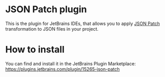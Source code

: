 # JSON Patch plugin

This is the plugin for JetBrains IDEs, that allows you to apply [JSON Patch](https://tools.ietf.org/html/rfc6902) transformation to JSON files in your project. 

# How to install

You can find and install it in the JetBrains Plugin Marketplace: https://plugins.jetbrains.com/plugin/15265-json-patch
